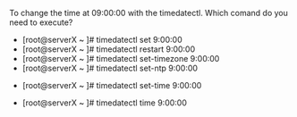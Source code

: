 To change the time at 09:00:00 with the timedatectl. Which comand do you need to execute?

* [root@serverX ~ ]# timedatectl set 9:00:00
* [root@serverX ~ ]# timedatectl restart 9:00:00
* [root@serverX ~ ]# timedatectl set-timezone 9:00:00
* [root@serverX ~ ]# timedatectl set-ntp 9:00:00
+ [root@serverX ~ ]# timedatectl set-time 9:00:00
* [root@serverX ~ ]# timedatectl time 9:00:00
